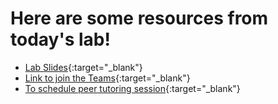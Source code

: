 # Here are some resources from today's lab!

* [Lab Slides](https://docs.google.com/presentation/d/12RvgkEhnr5GXyJE0okB_dUzFHQxDibiEpGWCc1xuW0s/edit?usp=sharing){:target="_blank"}
* [Link to join the Teams](https://teams.microsoft.com/l/team/19%3A9AuuTG6fDyA6PeqwTSmliE1GiAITSgn_LLLnUHJmKcA1%40thread.tacv2/conversations?groupId=74556716-2788-4add-8778-b96852bd0073&tenantId=9ef9f489-e0a0-4eeb-87cc-3a526112fd0d){:target="_blank"}
* [To schedule peer tutoring session](https://www.sci.pitt.edu/student-resources/student-success/academic-support-and-tutoring){:target="_blank"}
